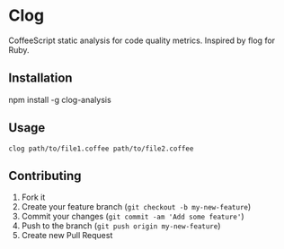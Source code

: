 # Clog

CoffeeScript static analysis for code quality metrics. Inspired by flog for Ruby.

## Installation

npm install -g clog-analysis

## Usage

`clog path/to/file1.coffee path/to/file2.coffee`

## Contributing

1. Fork it
2. Create your feature branch (`git checkout -b my-new-feature`)
3. Commit your changes (`git commit -am 'Add some feature'`)
4. Push to the branch (`git push origin my-new-feature`)
5. Create new Pull Request